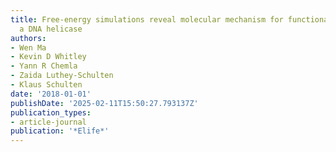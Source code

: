 ```yaml
---
title: Free-energy simulations reveal molecular mechanism for functional switch of
  a DNA helicase
authors:
- Wen Ma
- Kevin D Whitley
- Yann R Chemla
- Zaida Luthey-Schulten
- Klaus Schulten
date: '2018-01-01'
publishDate: '2025-02-11T15:50:27.793137Z'
publication_types:
- article-journal
publication: '*Elife*'
---
```

